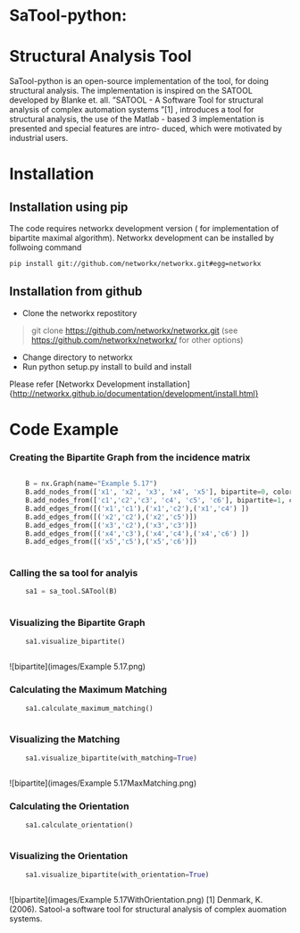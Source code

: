 SaTool-python:
=======
# Structural Analysis Tool 

SaTool-python is an open-source implementation of the
tool, for doing structural analysis.
The implementation is inspired on the SATOOL developed by Blanke et. all.
”SATOOL - A Software Tool for structural analysis of complex automation systems ”[1] ,
 introduces a tool for structural analysis, the use of the
Matlab - based 3 implementation is presented and special features are intro-
duced, which were motivated by industrial users.

# Installation
## Installation using pip
The code requires networkx development version ( for implementation of
bipartite maximal algorithm).
Networkx development can be installed by follwoing command
```bash
pip install git://github.com/networkx/networkx.git#egg=networkx
```
## Installation  from github
* Clone the networkx repostitory
>git clone https://github.com/networkx/networkx.git
    (see https://github.com/networkx/networkx/ for other options)
* Change directory to networkx
* Run python setup.py install to build and install

Please refer [Networkx Development
installation]{http://networkx.github.io/documentation/development/install.html}
# Code Example
### Creating the Bipartite Graph from the incidence matrix
```python

    B = nx.Graph(name="Example 5.17")
    B.add_nodes_from(['x1', 'x2', 'x3', 'x4', 'x5'], bipartite=0, color='r') # Add the node attribute "bipartite"
    B.add_nodes_from(['c1','c2','c3', 'c4', 'c5', 'c6'], bipartite=1, color='b')
    B.add_edges_from([('x1','c1'),('x1','c2'),('x1','c4') ])
    B.add_edges_from([('x2','c2'),('x2','c5')])
    B.add_edges_from([('x3','c2'),('x3','c3')])
    B.add_edges_from([('x4','c3'),('x4','c4'),('x4','c6') ])
    B.add_edges_from([('x5','c5'),('x5','c6')])
    
```

### Calling the sa tool for analyis

    
```python
    sa1 = sa_tool.SATool(B)
    
```
### Visualizing the Bipartite Graph 
```python
    sa1.visualize_bipartite()
    
```
![bipartite](images/Example 5.17.png)
### Calculating the Maximum Matching
```python
    sa1.calculate_maximum_matching()
    
```
### Visualizing the Matching 
```python
    sa1.visualize_bipartite(with_matching=True)
    
```
![bipartite](images/Example 5.17MaxMatching.png)
### Calculating the Orientation
```python
    sa1.calculate_orientation()
    
```
### Visualizing the Orientation
```python
    sa1.visualize_bipartite(with_orientation=True)
    
```

![bipartite](images/Example 5.17WithOrientation.png)
[1] Denmark, K. (2006). Satool-a software tool for structural analysis of complex
auomation systems.

